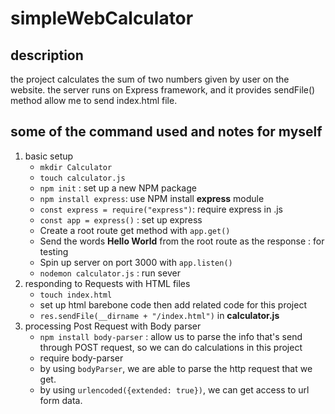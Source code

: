 # simpleWebCalculator
## description
the project calculates the sum of two numbers given by user on the website. 
the server runs on Express framework, and it provides sendFile() method allow me to send index.html file.

## some of the command used and notes for myself
  1. basic setup
      - `mkdir Calculator`
      - `touch calculator.js`
      - `npm init` : set up a new NPM package
      - `npm install express`: use NPM install **express** module
      - `const express = require("express")`: require express in .js
      - `const app = express()` : set up express
      - Create a root route get method with `app.get()`
      - Send the words **Hello World** from the root route as the response : for testing 
      - Spin up  server on port 3000 with `app.listen()`
      - `nodemon calculator.js` : run sever
   2. responding to Requests with HTML files
      - `touch index.html`
      -  set up html barebone code then add related code for this project
      - `res.sendFile(__dirname + "/index.html")` in **calculator.js** 
   3. processing Post Request with Body parser
      - `npm install body-parser` : allow us to parse the info that's send through POST request, so we can do calculations in this project
      -  require body-parser
      - by using `bodyParser`, we are able to parse the http request that we get.
      - by using `urlencoded({extended: true})`, we can get access to url form data.
